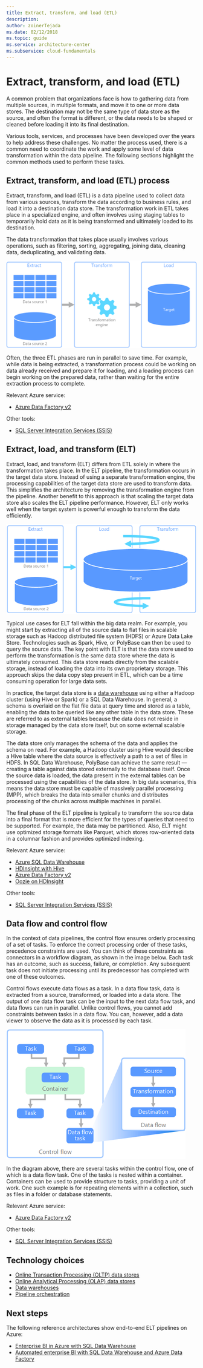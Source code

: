 ```yaml
---
title: Extract, transform, and load (ETL)
description: 
author: zoinerTejada
ms.date: 02/12/2018
ms.topic: guide
ms.service: architecture-center
ms.subservice: cloud-fundamentals
---
```


# Extract, transform, and load (ETL)

A common problem that organizations face is how to gathering data from multiple sources, in multiple formats, and move it to one or more data stores. The destination may not be the same type of data store as the source, and often the format is different, or the data needs to be shaped or cleaned before loading it into its final destination.

Various tools, services, and processes have been developed over the years to help address these challenges. No matter the process used, there is a common need to coordinate the work and apply some level of data transformation within the data pipeline. The following sections highlight the common methods used to perform these tasks.

## Extract, transform, and load (ETL) process

Extract, transform, and load (ETL) is a data pipeline used to collect data from various sources, transform the data according to business rules, and load it into a destination data store. The transformation work in ETL takes place in a specialized engine, and often involves using staging tables to temporarily hold data as it is being transformed and ultimately loaded to its destination.

The data transformation that takes place usually involves various operations, such as filtering, sorting, aggregating, joining data, cleaning data, deduplicating, and validating data.

![Extract-transform-load (ETL) process](../images/etl.png)

Often, the three ETL phases are run in parallel to save time. For example, while data is being extracted, a transformation process could be working on data already received and prepare it for loading, and a loading process can begin working on the prepared data, rather than waiting for the entire extraction process to complete.

Relevant Azure service:

- [Azure Data Factory v2](https://azure.microsoft.com/services/data-factory/)

Other tools:

- [SQL Server Integration Services (SSIS)](/sql/integration-services/sql-server-integration-services)

## Extract, load, and transform (ELT)

Extract, load, and transform (ELT) differs from ETL solely in where the transformation takes place. In the ELT pipeline, the transformation occurs in the target data store. Instead of using a separate transformation engine, the processing capabilities of the target data store are used to transform data. This simplifies the architecture by removing the transformation engine from the pipeline. Another benefit to this approach is that scaling the target data store also scales the ELT pipeline performance. However, ELT only works well when the target system is powerful enough to transform the data efficiently.

![Extract-Load-Transform (ELT) process](../images/elt.png)

Typical use cases for ELT fall within the big data realm. For example, you might start by extracting all of the source data to flat files in scalable storage such as Hadoop distributed file system (HDFS) or Azure Data Lake Store. Technologies such as Spark, Hive, or PolyBase can then be used to query the source data. The key point with ELT is that the data store used to perform the transformation is the same data store where the data is ultimately consumed. This data store reads directly from the scalable storage, instead of loading the data into its own proprietary storage. This approach skips the data copy step present in ETL, which can be a time consuming operation for large data sets.

In practice, the target data store is a [data warehouse](./data-warehousing.md) using either a Hadoop cluster (using Hive or Spark) or a SQL Data Warehouse. In general, a schema is overlaid on the flat file data at query time and stored as a table, enabling the data to be queried like any other table in the data store. These are referred to as external tables because the data does not reside in storage managed by the data store itself, but on some external scalable storage.

The data store only manages the schema of the data and applies the schema on read. For example, a Hadoop cluster using Hive would describe a Hive table where the data source is effectively a path to a set of files in HDFS. In SQL Data Warehouse, PolyBase can achieve the same result &mdash; creating a table against data stored externally to the database itself. Once the source data is loaded, the data present in the external tables can be processed using the capabilities of the data store. In big data scenarios, this means the data store must be capable of massively parallel processing (MPP), which breaks the data into smaller chunks and distributes processing of the chunks across multiple machines in parallel.

The final phase of the ELT pipeline is typically to transform the source data into a final format that is more efficient for the types of queries that need to be supported. For example, the data may be partitioned. Also, ELT might use optimized storage formats like Parquet, which stores row-oriented data in a columnar fashion and provides optimized indexing.

Relevant Azure service:

- [Azure SQL Data Warehouse](/azure/sql-data-warehouse/sql-data-warehouse-overview-what-is)
- [HDInsight with Hive](/azure/hdinsight/hadoop/hdinsight-use-hive)
- [Azure Data Factory v2](https://azure.microsoft.com/services/data-factory/)
- [Oozie on HDInsight](/azure/hdinsight/hdinsight-use-oozie-linux-mac)

Other tools:

- [SQL Server Integration Services (SSIS)](/sql/integration-services/sql-server-integration-services)

## Data flow and control flow

In the context of data pipelines, the control flow ensures orderly processing of a set of tasks. To enforce the correct processing order of these tasks, precedence constraints are used. You can think of these constraints as connectors in a workflow diagram, as shown in the image below. Each task has an outcome, such as success, failure, or completion. Any subsequent task does not initiate processing until its predecessor has completed with one of these outcomes.

Control flows execute data flows as a task. In a data flow task, data is extracted from a source, transformed, or loaded into a data store. The output of one data flow task can be the input to the next data flow task, and data flows can run in parallel. Unlike control flows, you cannot add constraints between tasks in a data flow. You can, however, add a data viewer to observe the data as it is processed by each task.

![Data Flow being executed as a task within a Control Flow](../images/control-flow-data-flow.png)

In the diagram above, there are several tasks within the control flow, one of which is a data flow task. One of the tasks is nested within a container. Containers can be used to provide structure to tasks, providing a unit of work. One such example is for repeating elements within a collection, such as files in a folder or database statements.

Relevant Azure service:

- [Azure Data Factory v2](https://azure.microsoft.com/services/data-factory/)

Other tools:

- [SQL Server Integration Services (SSIS)](/sql/integration-services/sql-server-integration-services)

## Technology choices

- [Online Transaction Processing (OLTP) data stores](./online-transaction-processing.md#oltp-in-azure)
- [Online Analytical Processing (OLAP) data stores](./online-analytical-processing.md#olap-in-azure)
- [Data warehouses](./data-warehousing.md)
- [Pipeline orchestration](../technology-choices/pipeline-orchestration-data-movement.md)

## Next steps

The following reference architectures show end-to-end ELT pipelines on Azure:

- [Enterprise BI in Azure with SQL Data Warehouse](../../reference-architectures/data/enterprise-bi-sqldw.md)
- [Automated enterprise BI with SQL Data Warehouse and Azure Data Factory](../../reference-architectures/data/enterprise-bi-adf.md)